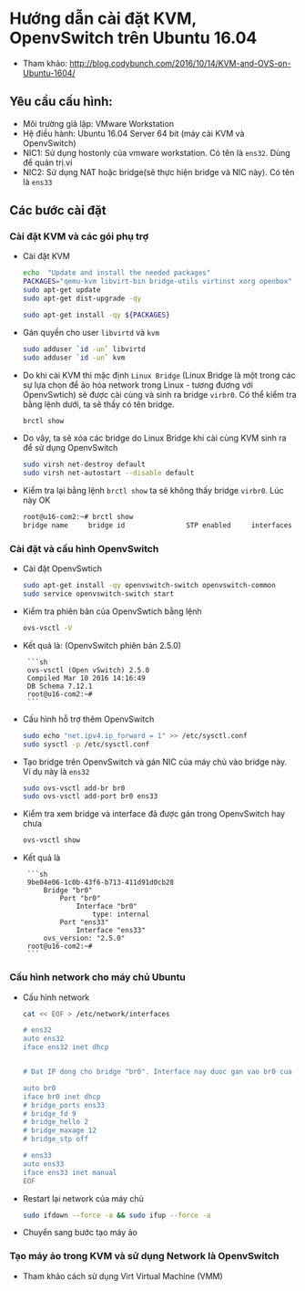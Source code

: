 # Hướng dẫn cài đặt KVM, OpenvSwitch trên Ubuntu 16.04

- Tham khảo: http://blog.codybunch.com/2016/10/14/KVM-and-OVS-on-Ubuntu-1604/

## Yêu cầu cấu hình:
- Môi trường giả lập: VMware Workstation 
- Hệ điều hành: Ubuntu 16.04 Server 64 bit (máy cài KVM và OpenvSwitch)
- NIC1: Sử dụng hostonly của vmware workstation. Có tên là `ens32`. Dùng để quản trị.vi 
- NIC2: Sử dụng NAT hoặc bridge(sẽ thực hiện bridge và NIC này). Có tên là `ens33`

## Các bước cài đặt
### Cài đặt KVM và các gói phụ trợ

- Cài đặt KVM
	```sh 
	echo  "Update and install the needed packages"
	PACKAGES="qemu-kvm libvirt-bin bridge-utils virtinst xorg openbox"
	sudo apt-get update
	sudo apt-get dist-upgrade -qy

	sudo apt-get install -qy ${PACKAGES}
	```

- Gán quyền cho user `libvirtd` và `kvm`
	```sh
	sudo adduser `id -un` libvirtd
	sudo adduser `id -un` kvm
	```

- Do khi cài KVM thì mặc định `Linux Bridge` (Linux Bridge là một trong các sự lựa chọn để ảo hóa network trong Linux - tương đương với OpenvSwtich) sẽ được cài cùng và sinh ra bridge `virbr0`. Có thể kiểm tra bằng lệnh dưới, ta sẽ thấy có tên bridge.
	```sh
	brctl show
	```

- Do vây, ta sẽ xóa các bridge do Linux Bridge khi cài cùng KVM sinh ra để sử dụng OpenvSwitch
	```sh
	sudo virsh net-destroy default 
	sudo virsh net-autostart --disable default
	```

- Kiểm tra lại bằng lệnh `brctl show` ta sẽ không thấy bridge `virbr0`. Lúc này OK
	```sh
	root@u16-com2:~# brctl show
	bridge name     bridge id               STP enabled     interfaces
	```


### Cài đặt và cấu hình OpenvSwitch

- Cài đặt OpenvSwtich
	```sh
	sudo apt-get install -qy openvswitch-switch openvswitch-common 
	sudo service openvswitch-switch start
	```

- Kiểm tra phiên bản của OpenvSwtich bằng lệnh
	```sh
	ovs-vsctl -V
	```

 - Kết quả là: (OpenvSwitch phiên bản 2.5.0)

	 	```sh
		ovs-vsctl (Open vSwitch) 2.5.0
		Compiled Mar 10 2016 14:16:49
		DB Schema 7.12.1
		root@u16-com2:~#
		```

- Cấu hình hỗ trợ thêm OpenvSwitch
	```sh
	sudo echo "net.ipv4.ip_forward = 1" >> /etc/sysctl.conf
	sudo sysctl -p /etc/sysctl.conf
	```

- Tạo bridge trên OpenvSwitch và gán NIC của máy chủ vào bridge này. Ví dụ này là `ens32`
	```sh
	sudo ovs-vsctl add-br br0
	sudo ovs-vsctl add-port br0 ens33
	```

- Kiểm tra xem bridge và interface đã được gán trong OpenvSwitch hay chưa
	```sh
	ovs-vsctl show
	```

 - Kết quả là

		```sh
		9be04e06-1c0b-43f6-b713-411d91d0cb28
		    Bridge "br0"
		        Port "br0"
		            Interface "br0"
		                type: internal
		        Port "ens33"
		            Interface "ens33"
		    ovs_version: "2.5.0"
		root@u16-com2:~#
		```

### Cấu hình network cho máy chủ Ubuntu

- Cấu hình network 

	```sh
	cat << EOF > /etc/network/interfaces

	# ens32
	auto ens32
	iface ens32 inet dhcp


	# Dat IP dong cho bridge "br0". Interface nay duoc gan vao br0 cua OpenvSwitch

	auto br0
	iface br0 inet dhcp
	# bridge_ports ens33
	# bridge_fd 9
	# bridge_hello 2
	# bridge_maxage 12
	# bridge_stp off

	# ens33
	auto ens33
	iface ens33 inet manual
	EOF
	```

- Restart lại network của máy chủ
	```sh
	sudo ifdown --force -a && sudo ifup --force -a
	```

- Chuyển sang bước tạo máy ảo

### Tạo máy ảo trong KVM và sử dụng Network là OpenvSwitch

- Tham khảo cách sử dụng Virt Virtual Machine (VMM)
